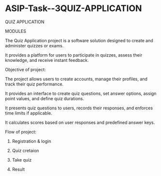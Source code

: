 # ASIP-Task--3QUIZ-APPLICATION

QUIZ APPLICATION

MODULES  

The Quiz Application project is a software solution designed to create and administer quizzes or exams. 

It provides a platform for users to participate in quizzes, assess their knowledge, and receive instant feedback. 



Objective of project:

 The project allows users to create accounts, manage their profiles, and track their quiz performance.

 It provides an interface to create quiz questions, set answer options, assign point values, and define quiz durations.

 It presents quiz questions to users, records their responses, and enforces time limits if applicable.

 It calculates scores based on user responses and predefined answer keys.

Flow of project:

1. Registration & login

2. Quiz cretaion

3. Take quiz 

4. Result
